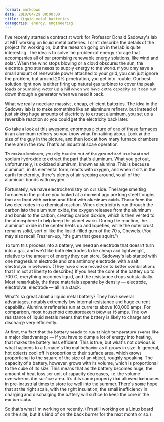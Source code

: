 ```yaml
---
format: markdown
date: 2010/04/29 00:00:00
title: Liquid metal batteries
categories: energy, engineering
---
```

I've recently started a contract at work for Professor Donald Sadoway's lab at MIT working on liquid metal batteries. I can't describe the details of the project I'm working on, but the research going on in the lab is quite interesting. The idea is to solve the problem of energy storage that accompanies all of our promising renewable energy solutions, like wind and solar. When the wind stops blowing or a cloud obscures the sun, the electrical grid still needs to supply energy to the world. If you only have a small amount of renewable power attached to your grid, you can just ignore the problem, but around 20% penetration, you get into trouble. Our best solution right now is either firing up natural gas turbines to cover the peak loads or pumping water up a hill when we have extra capacity so it can run down through a generator when we need it back.

What we really need are massive, cheap, efficient batteries. The idea in the Sadoway lab is to make something like an aluminum refinery, but instead of just sinking huge amounts of electricity to extract aluminum, you set up a reversible reaction so you could get the electricity back later.

Go take a look at this [awesome, enormous picture of one of these furnaces][1] in an aluminum refinery so you know what I'm talking about. Look at the size of the guy in the picture, and then look at how many furnace chambers there are in the row. That's an industrial scale operation.

To make aluminum, you dig bauxite out of the ground and use heat and sodium hydroxide to extract the part that's aluminum. What you get out, unfortunately, is oxidized aluminum, known as alumina. This is because aluminum, in its elemental form, reacts with oxygen, and when it sits in the earth for eternity, there's plenty of air seeping around, so all of the aluminum bonds with oxygen.

Fortunately, we have electrochemistry on our side. The large smelting furnaces in the picture you looked at a moment ago are long steel troughs that are lined with carbon and filled with aluminum oxide. These form the two electrodes in a chemical reaction. When electricity is run through the carbon into the aluminum oxide, the oxygen releases from the aluminum and bonds to the carbon, creating carbon dioxide, which is then vented to the atmosphere to help keep the planet warm. During the reaction, the aluminum oxide in the center heats up and liquefies, while the outer crust remains solid, sort of like the liquid-filled gum of the 70's, Chewels. (You may also recall Freshen-up, "the gum that goes squirt.")

To turn this process into a battery, we need an electrode that doesn't turn into a gas, and we'd like both electrodes to be cheap and lightweight, relative to the amount of energy they can store. Sadoway's lab started with one magnesium electrode and one antimony electrode, with a salt electrolyte in between. (They have since moved on to better combinations that I'm not at liberty to describe.) If you heat the core of the battery up to 700 C, everything becomes liquid, and the resistance drops substantially. Most remarkably, the three materials separate by density — electrode, electrolyte, electrode — all in a stack.

What's so great about a liquid metal battery? They have several advantages, notably extremely low internal resistance and huge current capability. Aluminum refineries run at currents above 100,000 amps. For comparison, most household circuitbreakers blow at 15 amps. The low resistance of liquid metals means that the battery is likely to charge and discharge very efficiently.

At first, the fact that the battery needs to run at high temperature seems like a major disadvantage — if you have to dump a lot of energy into heating, that makes the battery less efficient. This is true, but what's not obvious is what happens to a furnace's thermal behavior as it grows in size. In general, hot objects cool off in proportion to their surface area, which grows proportional to the square of the size of an object, roughly speaking. The capacity of a battery, however, grows with its volume, which is proportional to the cube of its size. This means that as the battery becomes huge, the amount of heat loss per unit of capacity decreases, i.e. the volume overwhelms the surface area. It's this same property that allowed icehouses in pre-industrial times to store ice well into the summer. There's some hope that at the right scale, with the right insulation, the small inefficiency in charging and discharging the battery will suffice to keep the core in the molten state.

So that's what I'm working on recently. (I'm still working on a Linux board on the side, but it's kind of on the back burner for the next month or so.)

[1]: http://www.kitimatworksmodernization.com/media/media%20materials/alm2001_7SHigh.jpg
